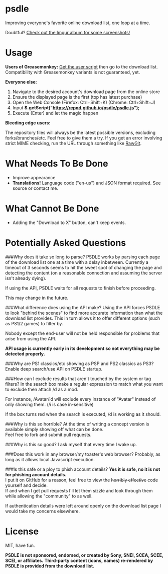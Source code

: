 psdle
=====

Improving everyone's favorite online download list, one loop at a time.

Doubtful? [Check out the Imgur album for some screenshots!](http://imgur.com/a/m5Rxw)

Usage
=====
**Users of Greasemonkey:** [Get the user script](https://repod.github.io/psdle/psdle.user.js) then go to the download list.    
Compatibility with Greasemonkey variants is not guaranteed, yet.

**Everyone else:**

1. Navigate to the desired account's download page from the online store
2. Ensure the displayed page is the first (top has latest purchase)
3. Open the Web Console (Firefox: Ctrl+Shift+K) (Chrome: Ctrl+Shift+J)
4. Input **$.getScript("https://repod.github.io/psdle/psdle.js");** 
5. Execute (Enter) and let the magic happen

**Bleeding edge users:**

The repository files will always be the latest possible versions, excluding forks/branches/etc. Feel free to give them a try.
If you get an error involving strict MIME checking, run the URL through something like [RawGit](http://rawgit.com/).

What Needs To Be Done
=====
* Improve appearance
* **Translations!** Language code ("en-us") and JSON format required. See source or contact me.

What Cannot Be Done
=====
* Adding the "Download to X" button, can't keep events.

Potentially Asked Questions
=====
###Why does it take so long to parse?
PSDLE works by parsing each page of the download list one at a time with a delay inbetween. Currently a timeout of 3 seconds seems to hit the sweet spot of changing the page and detecting the content (on a reasonable connection and assuming the server isn't already dying).

If using the API, PSDLE waits for all requests to finish before proceeding.

This may change in the future.

###What difference does using the API make?
Using the API forces PSDLE to look "behind the scenes" to find more accurate information than what the download list provides.
This in turn allows it to offer different options (such as PS1/2 games) to filter by.

Nobody except the end-user will not be held responsible for problems that arise from using the API.

**API usage is currently early in its development so not everything may be detected properly.**

###Why are PS1 classics/etc showing as PSP and PS2 classics as PS3?
Enable deep search/use API on PSDLE startup.

###How can I exclude results that aren't touched by the system or tag filters?
In the search box make a regular expression to match what you want to exclude then attach /d as a mod.

For instance, /Avatar/id will exclude every instance of "Avatar" instead of only showing them. (/i is case in-sensitive)

If the box turns red when the search is executed, /d is working as it should.

###Why is this so horrible?
At the time of writing a concept version is available simply showing off what can be done.    
Feel free to fork and submit pull requests.

###Why is this so good?
I ask myself that every time I wake up.

###Does this work in any browser/my toaster's web browser?
Probably, as long as it allows local Javascript execution.

###Is this safe or a ploy to phish account details?
**Yes it is safe, no it is not for phishing account details.**    
I put it on GitHub for a reason, feel free to view the ~~horribly effective~~ code yourself and decide.    
If and when I get pull requests I'll let them sizzle and look through them while allowing the "community" to as well.

If authentication details were left around openly on the download list page I would take my concerns elsewhere.

License
=====
MIT, have fun.

**PSDLE is not sponsored, endorsed, or created by Sony, SNEI, SCEA, SCEE, SCEI, or affiliates.**
**Third-party content (icons, names) re-rendered by PSDLE is provided from the download list.**